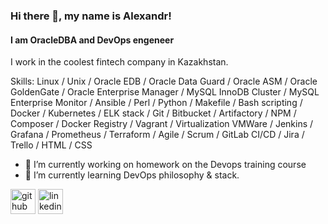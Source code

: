 ### Hi there 👋, my name is Alexandr!
#### I am OracleDBA and DevOps engeneer
I work in the coolest fintech company in Kazakhstan.

Skills: Linux / Unix / Oracle EDB / Oracle Data Guard / Oracle ASM / Oracle GoldenGate / Oracle Enterprise Manager / MySQL InnoDB Cluster / MySQL Enterprise Monitor / Ansible / Perl / Python / Makefile / Bash scripting / Docker / Kubernetes / ELK stack / Git / Bitbucket / Artifactory / NPM / Composer / Docker Registry / Vagrant / Virtualization VMWare / Jenkins / Grafana / Prometheus / Terraform / Agile / Scrum / GitLab CI/CD / Jira / Trello / HTML / CSS

- 🔭 I’m currently working on homework on the Devops training course 
- 🌱 I’m currently learning DevOps philosophy & stack. 


[<img src='https://cdn.jsdelivr.net/npm/simple-icons@3.0.1/icons/github.svg' alt='github' height='40'>](https://github.com/slavnyj)  [<img src='https://cdn.jsdelivr.net/npm/simple-icons@3.0.1/icons/linkedin.svg' alt='linkedin' height='40'>](https://www.linkedin.com/in/ivanov1/)  

